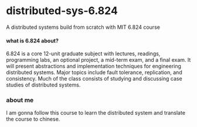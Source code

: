 # distributed-sys-6.824
A distributed systems build from scratch with MIT 6.824 course



#### what is 6.824 about?

6.824 is a core 12-unit graduate subject with lectures, readings, programming labs, an optional project, a mid-term exam, and a final exam. It will present abstractions and implementation techniques for engineering distributed systems. Major topics include fault tolerance, replication, and consistency. Much of the class consists of studying and discussing case studies of distributed systems.

### about me

I am gonna follow this course to learn the distributed system and translate the course to chinese.

